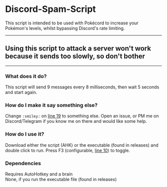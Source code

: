 # Discord-Spam-Script
This script is intended to be used with Pokécord to increase your Pokémon's levels, whilst bypassing Discord's rate limiting.  

---

## Using this script to attack a server won't work because it sends too slowly, so don't bother

---

### What does it do?
This script will send 9 messages every 8 milliseconds, then wait 5 seconds and start again.  

### How do I make it say something else?
Change `:smiley:` on [line 19](https://github.com/Qwerty-Space/Discord-Spam-Script/blob/eaf1ff036a02a81ba28eb60c3080ea361587a70d/Discord-Spam-Script.ahk#L19) to something else.  Open an issue, or PM me on Discord/Telegram if you know me on there and would like some help.

### How do I use it?
Download either the script (AHK) or the executable (found in releases) and double click to run.  Press F3 (configurable, [line 10](https://github.com/Qwerty-Space/Discord-Spam-Script/blob/eaf1ff036a02a81ba28eb60c3080ea361587a70d/Discord-Spam-Script.ahk#L10)) to toggle.

### Dependencies
Requires AutoHotkey and a brain  
None, if you run the executable file (found in releases)
